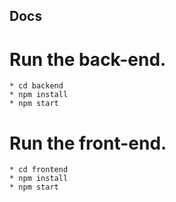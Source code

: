 ## Docs

# Run the back-end.

```
* cd backend
* npm install
* npm start
```

# Run the front-end.

```
* cd frontend
* npm install
* npm start
```

